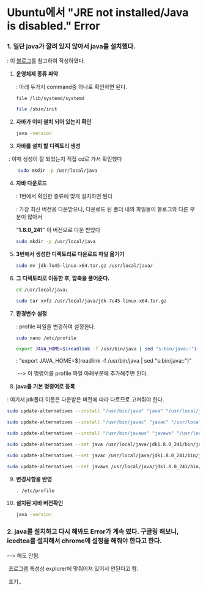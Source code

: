 # Ubuntu에서 "**JRE not installed/Java is disabled.**" Error

### 1. 일단 java가 깔려 있지 않아서 java를 설치했다.

: 이 [블로그](https://opentutorials.org/module/516/5558)를 참고하여 작성하였다.

1. **운영체제 종류 파악**

   : 아래 두가지 command중 하나로 확인하면 된다.

   ```
   file /lib/systemd/systemd
   ```

   ```bash
   file /sbin/init
   ```

2. **자바가 이미 철치 되어 있는지 확인**

   ```bash
   java -version
   ```

3. **자바를 설치 할 디렉토리 생성**

​       : 이때 생성이 잘 되었는지 직접 cd로 가서 확인했다

```bash
    sudo mkdir -p /usr/local/java
```

4. **자바 다운로드**

   : 1번에서 확인한 종류에 맞게 설치하면 된다

   : 가장 최신 버전을 다운받으니, 다운로드 된 폴더 내의 파일들이 블로그와 다른 부분이 많아서

     "**1.8.0_241**" 이 버전으로 다운 받았다

   ```bash
   sudo mkdir -p /usr/local/java
   ```

5. **3번에서 생성한 디렉토리로 다운로드 파일 옮기기**

   ```bash
   sudo mv jdk-7u45-linux-x64.tar.gz /usr/local/java/
   ```

6. **그 디렉토리로 이동한 후, 압축을 풀어준다.**

   ```bash
   cd /usr/local/java;
   ```

   ```bash
   sudo tar xvfz /usr/local/java/jdk-7u45-linux-x64.tar.gz
   ```

7. **환경변수 설정**

   : profile 파일을 변경하여 설정한다.

   ```bash
   sudo nano /etc/profile
   ```

   ```bash
   export JAVA_HOME=$(readlink -f /usr/bin/java | sed "s:bin/java::")
   ```

    : "export JAVA_HOME=$(readlink -f /usr/bin/java | sed "s:bin/java::")"

   ​    --> 이 명령어를 profile 파일 아래부분에 추가해주면 된다.

8.  **java를 기본 명령어로 등록**

   : 여기서 jdk폴더 이름은 다운받은 버전에 따라 다르므로 고쳐줘야 한다.

   ```bash
   sudo update-alternatives --install "/usr/bin/java" "java" "/usr/local/java/jdk1.8.0_241/bin/java" 1;
   ```

   ```bash
   sudo update-alternatives --install "/usr/bin/javac" "javac" "/usr/local/java/jdk1.8.0_241/bin/javac" 1;
   ```

   ```bash
   sudo update-alternatives --install "/usr/bin/javaws" "javaws" "/usr/local/java/jdk1.8.0_241/bin/javaws" 1;
   ```

   ```bash
   sudo update-alternatives --set java /usr/local/java/jdk1.8.0_241/bin/java;
   ```

   ```bash
   sudo update-alternatives --set javac /usr/local/java/jdk1.8.0_241/bin/javac;
   ```

   ```bash
   sudo update-alternatives --set javaws /usr/local/java/jdk1.8.0_241/bin/javaws;
   ```

9. **변경사항을 반영**

   ```bash
   . /etc/profile
   ```

10. **설치된 자바 버전확인**

    ```bash
    java -version
    ```

    



### 2. java를 설치하고 다시 해봐도 Error가 계속 떴다. 구글링 해보니, icedtea를 설치해서 chrome에 설정을 해줘야 한다고 한다.

--> 해도 안됨. 

​      프로그램 특성상 explorer에 맞춰어져 있어서 안된다고 함.

​      포기..

